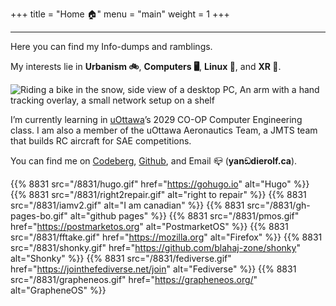 +++
title = "Home 🏠"
menu = "main"
weight = 1
+++
<br>

---
Here you can find my Info-dumps and ramblings.

My interests lie in **Urbanism 🚲**, **Computers 🖥️**, **Linux 🐧**, and **XR 🔭**. 

![Riding a bike in the snow, side view of a desktop PC, An arm with a hand tracking overlay, a small network setup on a shelf](img/hobbies.webp)

I’m currently learning in [uOttawa](https://www.uottawa.ca/en)’s 2029 CO-OP Computer Engineering class. I am also a member of the uOttawa Aeronautics Team, a JMTS team that builds RC aircraft for SAE competitions.

You can find me on [Codeberg](https://codeberg.org/bygones), [Github](https://github.com/YannHS), and  Email 📪  (**yanඞdierolf.ca**).


{{% 8831 src="/8831/hugo.gif" href="https://gohugo.io" alt="Hugo" %}}
{{% 8831 src="/8831/right2repair.gif" alt="right to repair" %}}
{{% 8831 src="/8831/iamv2.gif" alt="I am canadian" %}}
{{% 8831 src="/8831/gh-pages-bo.gif" alt="github pages" %}}
{{% 8831 src="/8831/pmos.gif" href="https://postmarketos.org" alt="PostmarketOS" %}}
{{% 8831 src="/8831/fftake.gif" href="https://mozilla.org" alt="Firefox" %}}
{{% 8831 src="/8831/shonky.gif" href="https://github.com/blahaj-zone/shonky" alt="Shonky" %}}
{{% 8831 src="/8831/fediverse.gif" href="https://jointhefediverse.net/join" alt="Fediverse" %}}
{{% 8831 src="/8831/grapheneos.gif" href="https://grapheneos.org/" alt="GrapheneOS" %}}



